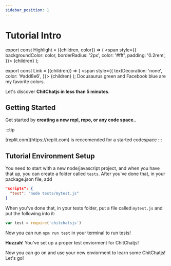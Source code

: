 ```yaml
---
sidebar_position: 1
---
```


# Tutorial Intro

export const Highlight = ({children, color}) => (
  <span
    style={{
      backgroundColor: color,
      borderRadius: '2px',
      color: '#fff',
      padding: '0.2rem',
    }}>
    {children}
  </span>
);

export const Link = ({children}) => (
  <span
        style={{
          textDecoration: 'none',
          color: '#add8e6',
        }}>
        {children}
  </span>
);
<Highlight color="#25c2a0">Docusaurus green</Highlight> and <Highlight color="#1877F2">Facebook blue</Highlight> are my favorite colors.

Let's discover **ChitChatjs in less than 5 minutes**.

## Getting Started

Get started by **creating a new repl, repo, or any code space.**.

:::tip
<Link>[replit.com](https://replit.com)</Link> is reccomended for a started codespace
:::

## Tutorial Environment Setup

You need to start with a new node/javascript project, and when you have that up, you can create a folder called `tests`. After you've done that, in your package.json file, add

``` json 
"scripts": {
  "test": "node tests/mytest.js"
}
```

When you've done that, in your tests folder, put a file called `mytest.js` and put the following into it: 
``` javascript
var test = require('chitchatsjs')
```
Now you can run `npm run test` in your terminal to run tests!

**Huzzah**! You've set up a proper test enviorment for ChitChatjs! 

Now you can go on and use your new enviorment to learn some ChitChatjs! Let's go!

